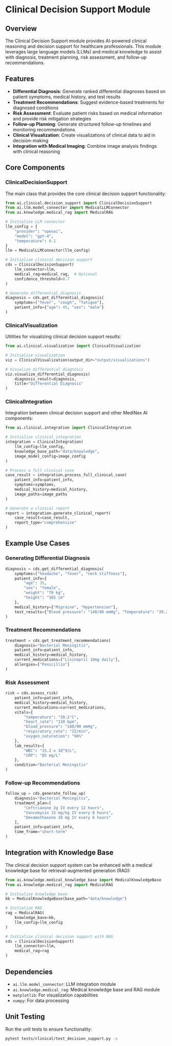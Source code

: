 # Clinical Decision Support Module

## Overview

The Clinical Decision Support module provides AI-powered clinical reasoning and decision support for healthcare professionals. This module leverages large language models (LLMs) and medical knowledge to assist with diagnosis, treatment planning, risk assessment, and follow-up recommendations.

## Features

- **Differential Diagnosis**: Generate ranked differential diagnoses based on patient symptoms, medical history, and test results
- **Treatment Recommendations**: Suggest evidence-based treatments for diagnosed conditions
- **Risk Assessment**: Evaluate patient risks based on medical information and provide risk mitigation strategies
- **Follow-up Planning**: Generate structured follow-up timelines and monitoring recommendations
- **Clinical Visualization**: Create visualizations of clinical data to aid in decision-making
- **Integration with Medical Imaging**: Combine image analysis findings with clinical reasoning

## Core Components

### ClinicalDecisionSupport

The main class that provides the core clinical decision support functionality:

```python
from ai.clinical.decision_support import ClinicalDecisionSupport
from ai.llm.model_connector import MedicalLLMConnector
from ai.knowledge.medical_rag import MedicalRAG

# Initialize LLM connector
llm_config = {
    "provider": "openai",
    "model": "gpt-4",
    "temperature": 0.1
}
llm = MedicalLLMConnector(llm_config)

# Initialize clinical decision support
cds = ClinicalDecisionSupport(
    llm_connector=llm,
    medical_rag=medical_rag,  # Optional
    confidence_threshold=0.7
)

# Generate differential diagnosis
diagnosis = cds.get_differential_diagnosis(
    symptoms=["fever", "cough", "fatigue"],
    patient_info={"age": 45, "sex": "male"}
)
```

### ClinicalVisualization

Utilities for visualizing clinical decision support results:

```python
from ai.clinical.visualization import ClinicalVisualization

# Initialize visualization
viz = ClinicalVisualization(output_dir="output/visualizations")

# Visualize differential diagnosis
viz.visualize_differential_diagnosis(
    diagnosis_result=diagnosis,
    title="Differential Diagnosis"
)
```

### ClinicalIntegration

Integration between clinical decision support and other MediNex AI components:

```python
from ai.clinical.integration import ClinicalIntegration

# Initialize clinical integration
integration = ClinicalIntegration(
    llm_config=llm_config,
    knowledge_base_path="data/knowledge",
    image_model_config=image_config
)

# Process a full clinical case
case_result = integration.process_full_clinical_case(
    patient_info=patient_info,
    symptoms=symptoms,
    medical_history=medical_history,
    image_paths=image_paths
)

# Generate a clinical report
report = integration.generate_clinical_report(
    case_result=case_result,
    report_type="comprehensive"
)
```

## Example Use Cases

### Generating Differential Diagnosis

```python
diagnosis = cds.get_differential_diagnosis(
    symptoms=["headache", "fever", "neck stiffness"],
    patient_info={
        "age": 35,
        "sex": "female",
        "weight": "70 kg",
        "height": "165 cm"
    },
    medical_history=["Migraine", "Hypertension"],
    test_results={"Blood pressure": "140/90 mmHg", "Temperature": "39.2°C"}
)
```

### Treatment Recommendations

```python
treatment = cds.get_treatment_recommendations(
    diagnosis="Bacterial Meningitis",
    patient_info=patient_info,
    medical_history=medical_history,
    current_medications=["Lisinopril 10mg daily"],
    allergies=["Penicillin"]
)
```

### Risk Assessment

```python
risk = cds.assess_risk(
    patient_info=patient_info,
    medical_history=medical_history,
    current_medications=current_medications,
    vitals={
        "temperature": "39.2°C",
        "heart_rate": "110 bpm",
        "blood_pressure": "140/90 mmHg",
        "respiratory_rate": "22/min",
        "oxygen_saturation": "96%"
    },
    lab_results={
        "WBC": "15.2 x 10^9/L",
        "CRP": "85 mg/L"
    },
    condition="Bacterial Meningitis"
)
```

### Follow-up Recommendations

```python
follow_up = cds.generate_follow_up(
    diagnosis="Bacterial Meningitis",
    treatment_plan=[
        "Ceftriaxone 2g IV every 12 hours",
        "Vancomycin 15 mg/kg IV every 8 hours",
        "Dexamethasone 10 mg IV every 6 hours"
    ],
    patient_info=patient_info,
    time_frame="short-term"
)
```

## Integration with Knowledge Base

The clinical decision support system can be enhanced with a medical knowledge base for retrieval-augmented generation (RAG):

```python
from ai.knowledge.medical_knowledge_base import MedicalKnowledgeBase
from ai.knowledge.medical_rag import MedicalRAG

# Initialize knowledge base
kb = MedicalKnowledgeBase(base_path="data/knowledge")

# Initialize RAG
rag = MedicalRAG(
    knowledge_base=kb,
    llm_config=llm_config
)

# Initialize clinical decision support with RAG
cds = ClinicalDecisionSupport(
    llm_connector=llm,
    medical_rag=rag
)
```

## Dependencies

- `ai.llm.model_connector`: LLM integration module
- `ai.knowledge.medical_rag`: Medical knowledge base and RAG module
- `matplotlib`: For visualization capabilities
- `numpy`: For data processing

## Unit Testing

Run the unit tests to ensure functionality:

```bash
pytest tests/clinical/test_decision_support.py -v
``` 
